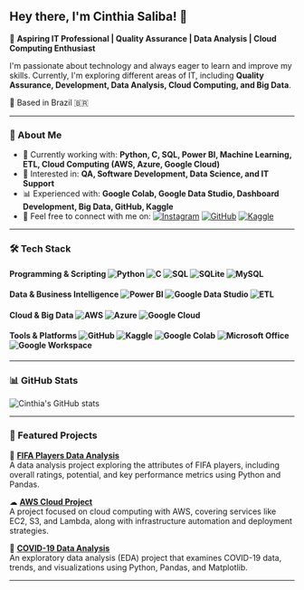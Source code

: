 ## Hey there, I'm Cinthia Saliba! 👋  

🎯 **Aspiring IT Professional | Quality Assurance | Data Analysis | Cloud Computing Enthusiast**  

I'm passionate about technology and always eager to learn and improve my skills. Currently, I'm exploring different areas of IT, including **Quality Assurance, Development, Data Analysis, Cloud Computing, and Big Data**.  

📍 Based in Brazil 🇧🇷  

---

### 🚀 About Me  

- 🌱 Currently working with: **Python, C, SQL, Power BI, Machine Learning, ETL, Cloud Computing (AWS, Azure, Google Cloud)**  
- 🎯 Interested in: **QA, Software Development, Data Science, and IT Support**  
- 📊 Experienced with: **Google Colab, Google Data Studio, Dashboard Development, Big Data, GitHub, Kaggle**  
- 📩 Feel free to connect with me on:  [![Instagram](https://img.shields.io/badge/Instagram-%23E4405F.svg?&style=for-the-badge&logo=instagram&logoColor=white)](https://www.instagram.com/cmsaliba/)  [![GitHub](https://img.shields.io/badge/GitHub-%23121011.svg?&style=for-the-badge&logo=github&logoColor=white)](https://github.com/devcmsaliba) [![Kaggle](https://img.shields.io/badge/Kaggle-%23020C1B.svg?&style=for-the-badge&logo=kaggle&logoColor=white)](https://www.kaggle.com/cinthiamarcucisaliba)  

---

### 🛠️ Tech Stack  

#### **Programming & Scripting**  ![Python](https://img.shields.io/badge/Python-%2314354C.svg?style=flat-square&logo=python)  ![C](https://img.shields.io/badge/C-%2300599C.svg?style=flat-square&logo=c)  ![SQL](https://img.shields.io/badge/SQL-%2307405e.svg?style=flat-square&logo=mysql)  ![SQLite](https://img.shields.io/badge/SQLite-%23003B57.svg?style=flat-square&logo=sqlite)  ![MySQL](https://img.shields.io/badge/MySQL-%2300f.svg?style=flat-square&logo=mysql)  

#### **Data & Business Intelligence**  ![Power BI](https://img.shields.io/badge/Power%20BI-%23F2C811.svg?style=flat-square&logo=powerbi)  ![Google Data Studio](https://img.shields.io/badge/Google%20Data%20Studio-%234285F4.svg?style=flat-square&logo=google-data-studio)  ![ETL](https://img.shields.io/badge/ETL-%234285F4.svg?style=flat-square)  

#### **Cloud & Big Data**  ![AWS](https://img.shields.io/badge/AWS-%23FF9900.svg?style=flat-square&logo=amazon-aws)  ![Azure](https://img.shields.io/badge/Microsoft%20Azure-%230072C6.svg?style=flat-square&logo=microsoft-azure)  ![Google Cloud](https://img.shields.io/badge/Google%20Cloud-%234285F4.svg?style=flat-square&logo=google-cloud)  

#### **Tools & Platforms**  ![GitHub](https://img.shields.io/badge/GitHub-%23121011.svg?style=flat-square&logo=github)  ![Kaggle](https://img.shields.io/badge/Kaggle-%23020C1B.svg?style=flat-square&logo=kaggle)  ![Google Colab](https://img.shields.io/badge/Google%20Colab-%23F9AB00.svg?style=flat-square&logo=google-colab)  ![Microsoft Office](https://img.shields.io/badge/Microsoft%20Office-%23D83B01.svg?style=flat-square&logo=microsoft-office)  ![Google Workspace](https://img.shields.io/badge/Google%20Workspace-%234285F4.svg?style=flat-square&logo=google-workspace)

---

### 📊 GitHub Stats  

![Cinthia's GitHub stats](https://github-readme-stats.vercel.app/api?username=devcmsaliba&theme=gruvbox&show_icons=true)  

---

### 📌 Featured Projects  

🚀 **[FIFA Players Data Analysis](https://github.com/devcmsaliba/FifaPlayers-Project)**  
A data analysis project exploring the attributes of FIFA players, including overall ratings, potential, and key performance metrics using Python and Pandas.  

☁ **[AWS Cloud Project](https://github.com/devcmsaliba/AWS-Project)**  
A project focused on cloud computing with AWS, covering services like EC2, S3, and Lambda, along with infrastructure automation and deployment strategies.  

🦠 **[COVID-19 Data Analysis](https://github.com/devcmsaliba/Covid-Project)**  
An exploratory data analysis (EDA) project that examines COVID-19 data, trends, and visualizations using Python, Pandas, and Matplotlib.  

---
